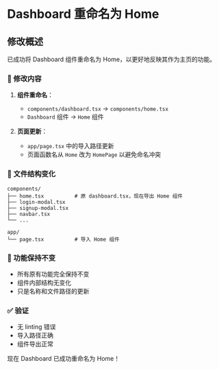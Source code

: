 # Dashboard 重命名为 Home

## 修改概述

已成功将 Dashboard 组件重命名为 Home，以更好地反映其作为主页的功能。

### 🔄 修改内容

1. **组件重命名**：
   - `components/dashboard.tsx` → `components/home.tsx`
   - `Dashboard` 组件 → `Home` 组件

2. **页面更新**：
   - `app/page.tsx` 中的导入路径更新
   - 页面函数名从 `Home` 改为 `HomePage` 以避免命名冲突

### 📁 文件结构变化

```
components/
├── home.tsx          # 原 dashboard.tsx，现在导出 Home 组件
├── login-modal.tsx
├── signup-modal.tsx
├── navbar.tsx
└── ...

app/
└── page.tsx          # 导入 Home 组件
```

### 🎯 功能保持不变

- 所有原有功能完全保持不变
- 组件内部结构无变化
- 只是名称和文件路径的更新

### ✅ 验证

- 无 linting 错误
- 导入路径正确
- 组件导出正常

现在 Dashboard 已成功重命名为 Home！
